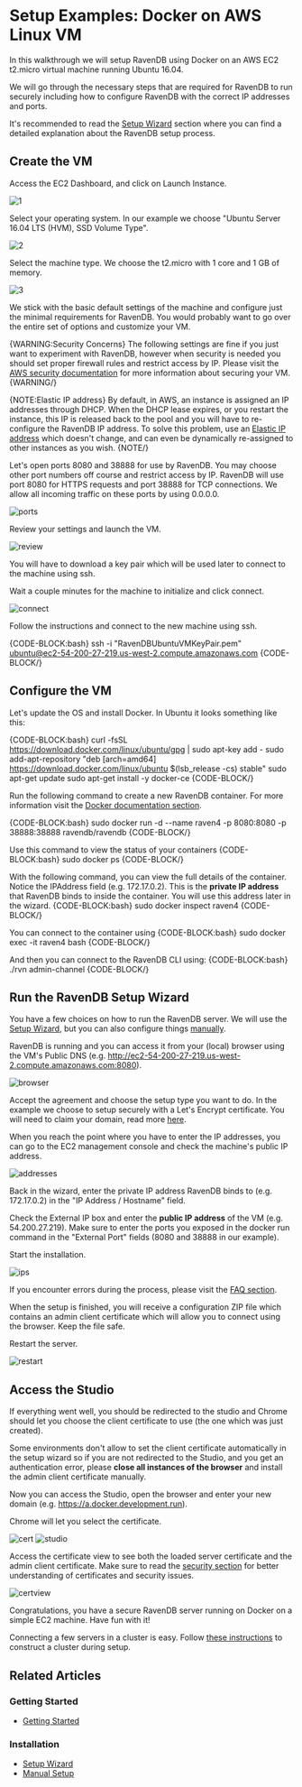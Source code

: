 # Setup Examples: Docker on AWS Linux VM

In this walkthrough we will setup RavenDB using Docker on an AWS EC2 t2.micro virtual machine running Ubuntu 16.04.

We will go through the necessary steps that are required for RavenDB to run securely including how to configure RavenDB 
with the correct IP addresses and ports.

It's recommended to read the [Setup Wizard](../../../start/installation/setup-wizard) section where you can find a detailed 
explanation about the RavenDB setup process.

## Create the VM

Access the EC2 Dashboard,  and click on Launch Instance.

![1](images/aws-linux/1.png)

Select your operating system. In our example we choose "Ubuntu Server 16.04 LTS (HVM), SSD Volume Type".

![2](images/aws-linux/2.png)

Select the machine type. We choose the t2.micro with 1 core and 1 GB of memory.

![3](images/aws-linux/3.png)

We stick with the basic default settings of the machine and configure just the minimal requirements for RavenDB. 
You would probably want to go over the entire set of options and customize your VM. 

{WARNING:Security Concerns}
The following settings are fine if you just want to experiment with RavenDB, however when security is needed you should set 
proper firewall rules and restrict access by IP. Please visit the [AWS security documentation](https://docs.aws.amazon.com/AWSEC2/latest/UserGuide/ec2-security.html)
for more information about securing your VM.
{WARNING/}

{NOTE:Elastic IP address}
By default, in AWS, an instance is assigned an IP addresses through DHCP. When the DHCP lease expires, or you restart the instance, this IP is released back to the pool and you will have to re-configure the RavenDB IP address.
To solve this problem, use an [Elastic IP address](https://docs.aws.amazon.com/AWSEC2/latest/UserGuide/elastic-ip-addresses-eip.html) which doesn't change, and can even be dynamically re-assigned to other instances as you wish.
{NOTE/}

Let's open ports 8080 and 38888 for use by RavenDB. You may choose other port numbers off course and restrict access by IP.
RavenDB will use port 8080 for HTTPS requests and port 38888 for TCP connections. We allow all incoming traffic on these ports by using 0.0.0.0.

![ports](images/aws-docker/ports.png)

Review your settings and launch the VM.

![review](images/aws-docker/review.png)

You will have to download a key pair which will be used later to connect to the machine using ssh.

Wait a couple minutes for the machine to initialize and click connect.

![connect](images/aws-docker/connect.png)

Follow the instructions and connect to the new machine using ssh.

{CODE-BLOCK:bash}
ssh -i "RavenDBUbuntuVMKeyPair.pem" ubuntu@ec2-54-200-27-219.us-west-2.compute.amazonaws.com
{CODE-BLOCK/}

## Configure the VM

Let's update the OS and install Docker. In Ubuntu it looks something like this:

{CODE-BLOCK:bash}
curl -fsSL https://download.docker.com/linux/ubuntu/gpg | sudo apt-key add -
sudo add-apt-repository "deb [arch=amd64] https://download.docker.com/linux/ubuntu $(lsb_release -cs) stable"
sudo apt-get update
sudo apt-get install -y docker-ce
{CODE-BLOCK/}

Run the following command to create a new RavenDB container. For more information visit the [Docker documentation section](../running-in-docker-container).

{CODE-BLOCK:bash}
sudo docker run -d --name raven4 -p 8080:8080 -p 38888:38888 ravendb/ravendb
{CODE-BLOCK/}

Use this command to view the status of your containers
{CODE-BLOCK:bash}
sudo docker ps
{CODE-BLOCK/}

With the following command, you can view the full details of the container. Notice the IPAddress field (e.g. 172.17.0.2). This is the **private IP address** that RavenDB binds to inside the container. You will use this address later in the wizard.
{CODE-BLOCK:bash}
sudo docker inspect raven4
{CODE-BLOCK/}

You can connect to the container using
{CODE-BLOCK:bash}
sudo docker exec -it raven4 bash
{CODE-BLOCK/}

And then you can connect to the RavenDB CLI using:
{CODE-BLOCK:bash}
./rvn admin-channel
{CODE-BLOCK/}

## Run the RavenDB Setup Wizard

You have a few choices on how to run the RavenDB server. 
We will use the [Setup Wizard](../../../start/installation/setup-wizard), but you can also configure things [manually](../../../start/installation/manual).

RavenDB is running and you can access it from your (local) browser using the VM's Public DNS (e.g. http://ec2-54-200-27-219.us-west-2.compute.amazonaws.com:8080).

![browser](images/aws-docker/browser.png)

Accept the agreement and choose the setup type you want to do. In the example we choose to setup securely with a Let's Encrypt certificate.
You will need to claim your domain, read more [here](../../../start/installation/setup-wizard#secure-setup-with-a-let).

When you reach the point where you have to enter the IP addresses, you can go to the EC2 management console and check the machine's public IP address.

![addresses](images/aws-docker/addresses.png)

Back in the wizard, enter the private IP address RavenDB binds to (e.g. 172.17.0.2) in the "IP Address / Hostname" field.

Check the External IP box and enter the **public IP address** of the VM (e.g. 54.200.27.219). Make sure to enter the ports you exposed in the docker run command in the "External Port" fields (8080 and 38888 in our example). 

Start the installation.

![ips](images/aws-docker/ips.png)

If you encounter errors during the process, please visit the [FAQ section](../../../server/security/common-errors-and-faq).

When the setup is finished, you will receive a configuration ZIP file which contains an admin client certificate which will allow you to connect using the browser. Keep the file safe.

Restart the server. 

![restart](images/aws-docker/restart.png)

## Access the Studio

If everything went well, you should be redirected to the studio and Chrome should let you choose the client certificate to use (the one which was just created).

Some environments don't allow to set the client certificate automatically in the setup wizard so if you are not redirected to the Studio, and you get an authentication error, please **close all instances of the browser** and install the admin client certificate manually. 

Now you can access the Studio, open the browser and enter your new domain (e.g. https://a.docker.development.run).

Chrome will let you select the certificate. 

![cert](images/aws-docker/cert.png)
![studio](images/aws-docker/studio.png)

Access the certificate view to see both the loaded server certificate and the admin client certificate. Make sure to read the [security section](../../../server/security/overview) for better understanding of certificates and security issues.

![certview](images/aws-docker/certview.png)

Congratulations, you have a secure RavenDB server running on Docker on a simple EC2 machine. Have fun with it!

Connecting a few servers in a cluster is easy. Follow [these instructions](../../../start/installation/setup-wizard) to construct a cluster during setup.

## Related Articles

### Getting Started

- [Getting Started](../../../start/getting-started)

### Installation

- [Setup Wizard](../../../start/installation/setup-wizard)
- [Manual Setup](../../../start/installation/manual)
